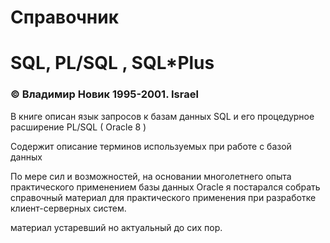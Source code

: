 # Справочник 
# SQL, PL/SQL , SQL*Plus

### © Владимир Новик 1995-2001. Israel

В книге описан язык запросов к базам данных SQL и его процедурное расширение PL/SQL ( Oracle 8  )

 Содержит описание терминов используемых при работе с базой данных
 
 По мере сил и возможностей, на основании многолетнего опыта практического применением базы данных Oracle  я постарался собрать справочный материал для практического применения при разработке клиент-серверных систем. 
 
 материал устаревший но актуальный до сих пор. 
